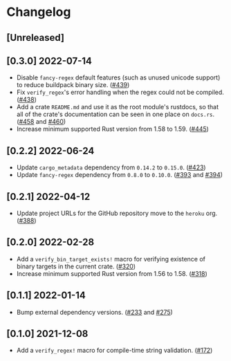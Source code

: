 # Changelog

## [Unreleased]

## [0.3.0] 2022-07-14

- Disable `fancy-regex` default features (such as unused unicode support) to reduce buildpack binary size. ([#439](https://github.com/heroku/libcnb.rs/pull/439))
- Fix `verify_regex`'s error handling when the regex could not be compiled. ([#438](https://github.com/heroku/libcnb.rs/pull/438))
- Add a crate `README.md` and use it as the root module's rustdocs, so that all of the crate's documentation can be seen in one place on `docs.rs`. ([#458](https://github.com/heroku/libcnb.rs/pull/458) and [#460](https://github.com/heroku/libcnb.rs/pull/460))
- Increase minimum supported Rust version from 1.58 to 1.59. ([#445](https://github.com/heroku/libcnb.rs/pull/445))

## [0.2.2] 2022-06-24

- Update `cargo_metadata` dependency from `0.14.2` to `0.15.0`. ([#423](https://github.com/heroku/libcnb.rs/pull/423))
- Update `fancy-regex` dependency from `0.8.0` to `0.10.0`. ([#393](https://github.com/heroku/libcnb.rs/pull/393) and [#394](https://github.com/heroku/libcnb.rs/pull/394))

## [0.2.1] 2022-04-12

- Update project URLs for the GitHub repository move to the `heroku` org. ([#388](https://github.com/heroku/libcnb.rs/pull/388))

## [0.2.0] 2022-02-28

- Add a `verify_bin_target_exists!` macro for verifying existence of binary targets in the current crate. ([#320](https://github.com/heroku/libcnb.rs/pull/320))
- Increase minimum supported Rust version from 1.56 to 1.58. ([#318](https://github.com/heroku/libcnb.rs/pull/318))

## [0.1.1] 2022-01-14

- Bump external dependency versions. ([#233](https://github.com/heroku/libcnb.rs/pull/233) and [#275](https://github.com/heroku/libcnb.rs/pull/275))

## [0.1.0] 2021-12-08

- Add a `verify_regex!` macro for compile-time string validation. ([#172](https://github.com/heroku/libcnb.rs/pull/172))
